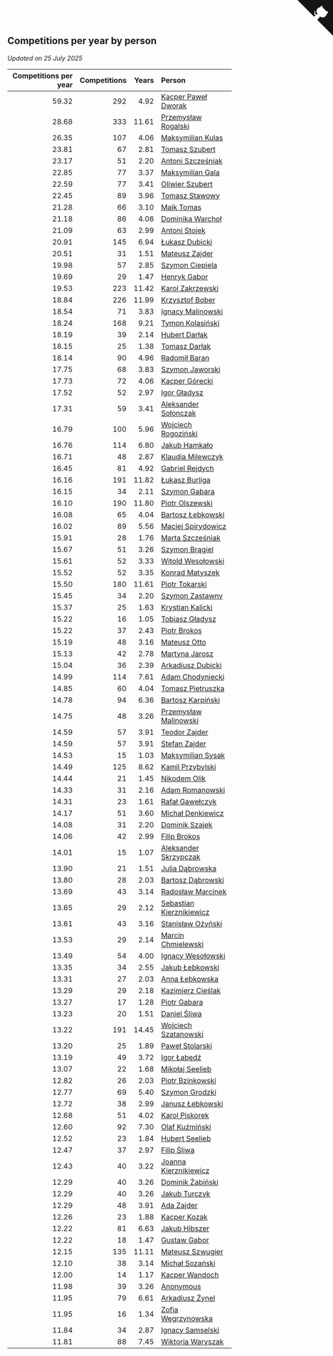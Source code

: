 ## Competitions per year by person

*Updated on 25 July 2025*

| Competitions per year | Competitions | Years | Person |
| ---: | ---: | ---: | :--- |
| 59.32 | 292 | 4.92 | [Kacper Paweł Dworak](https://www.worldcubeassociation.org/persons/2020DWOR01) |
| 28.68 | 333 | 11.61 | [Przemysław Rogalski](https://www.worldcubeassociation.org/persons/2013ROGA02) |
| 26.35 | 107 | 4.06 | [Maksymilian Kulas](https://www.worldcubeassociation.org/persons/2021KULA02) |
| 23.81 | 67 | 2.81 | [Tomasz Szubert](https://www.worldcubeassociation.org/persons/2022SZUB02) |
| 23.17 | 51 | 2.20 | [Antoni Szcześniak](https://www.worldcubeassociation.org/persons/2023SZCZ04) |
| 22.85 | 77 | 3.37 | [Maksymilian Gala](https://www.worldcubeassociation.org/persons/2022GALA01) |
| 22.59 | 77 | 3.41 | [Oliwier Szubert](https://www.worldcubeassociation.org/persons/2022SZUB01) |
| 22.45 | 89 | 3.96 | [Tomasz Stawowy](https://www.worldcubeassociation.org/persons/2021STAW01) |
| 21.28 | 66 | 3.10 | [Majk Tomas](https://www.worldcubeassociation.org/persons/2022TOMA05) |
| 21.18 | 86 | 4.06 | [Dominika Warchoł](https://www.worldcubeassociation.org/persons/2021WARC01) |
| 21.09 | 63 | 2.99 | [Antoni Stojek](https://www.worldcubeassociation.org/persons/2022STOJ03) |
| 20.91 | 145 | 6.94 | [Łukasz Dubicki](https://www.worldcubeassociation.org/persons/2018DUBI01) |
| 20.51 | 31 | 1.51 | [Mateusz Zajder](https://www.worldcubeassociation.org/persons/2024ZAJD01) |
| 19.98 | 57 | 2.85 | [Szymon Ciepiela](https://www.worldcubeassociation.org/persons/2022CIEP01) |
| 19.69 | 29 | 1.47 | [Henryk Gabor](https://www.worldcubeassociation.org/persons/2024GABO02) |
| 19.53 | 223 | 11.42 | [Karol Zakrzewski](https://www.worldcubeassociation.org/persons/2014ZAKR01) |
| 18.84 | 226 | 11.99 | [Krzysztof Bober](https://www.worldcubeassociation.org/persons/2013BOBE01) |
| 18.54 | 71 | 3.83 | [Ignacy Malinowski](https://www.worldcubeassociation.org/persons/2021MALI02) |
| 18.24 | 168 | 9.21 | [Tymon Kolasiński](https://www.worldcubeassociation.org/persons/2016KOLA02) |
| 18.19 | 39 | 2.14 | [Hubert Darłak](https://www.worldcubeassociation.org/persons/2023DARL03) |
| 18.15 | 25 | 1.38 | [Tomasz Darłak](https://www.worldcubeassociation.org/persons/2024DARL01) |
| 18.14 | 90 | 4.96 | [Radomił Baran](https://www.worldcubeassociation.org/persons/2020BARA02) |
| 17.75 | 68 | 3.83 | [Szymon Jaworski](https://www.worldcubeassociation.org/persons/2021JAWO01) |
| 17.73 | 72 | 4.06 | [Kacper Górecki](https://www.worldcubeassociation.org/persons/2021GORE01) |
| 17.52 | 52 | 2.97 | [Igor Gładysz](https://www.worldcubeassociation.org/persons/2022GLAD01) |
| 17.31 | 59 | 3.41 | [Aleksander Sołonczak](https://www.worldcubeassociation.org/persons/2022SOLO01) |
| 16.79 | 100 | 5.96 | [Wojciech Rogoziński](https://www.worldcubeassociation.org/persons/2019ROGO04) |
| 16.76 | 114 | 6.80 | [Jakub Hamkało](https://www.worldcubeassociation.org/persons/2018HAMK01) |
| 16.71 | 48 | 2.87 | [Klaudia Milewczyk](https://www.worldcubeassociation.org/persons/2022MILE05) |
| 16.45 | 81 | 4.92 | [Gabriel Rejdych](https://www.worldcubeassociation.org/persons/2020REJD01) |
| 16.16 | 191 | 11.82 | [Łukasz Burliga](https://www.worldcubeassociation.org/persons/2013BURL01) |
| 16.15 | 34 | 2.11 | [Szymon Gabara](https://www.worldcubeassociation.org/persons/2023GABA01) |
| 16.10 | 190 | 11.80 | [Piotr Olszewski](https://www.worldcubeassociation.org/persons/2013OLSZ02) |
| 16.08 | 65 | 4.04 | [Bartosz Łebkowski](https://www.worldcubeassociation.org/persons/2021LEBK01) |
| 16.02 | 89 | 5.56 | [Maciej Spirydowicz](https://www.worldcubeassociation.org/persons/2020SPIR01) |
| 15.91 | 28 | 1.76 | [Marta Szcześniak](https://www.worldcubeassociation.org/persons/2023SZCZ07) |
| 15.67 | 51 | 3.26 | [Szymon Brągiel](https://www.worldcubeassociation.org/persons/2022BRAG03) |
| 15.61 | 52 | 3.33 | [Witold Wesołowski](https://www.worldcubeassociation.org/persons/2022WESO01) |
| 15.52 | 52 | 3.35 | [Konrad Matyszek](https://www.worldcubeassociation.org/persons/2022MATY02) |
| 15.50 | 180 | 11.61 | [Piotr Tokarski](https://www.worldcubeassociation.org/persons/2013TOKA01) |
| 15.45 | 34 | 2.20 | [Szymon Zastawny](https://www.worldcubeassociation.org/persons/2023ZAST01) |
| 15.37 | 25 | 1.63 | [Krystian Kalicki](https://www.worldcubeassociation.org/persons/2023KALI10) |
| 15.22 | 16 | 1.05 | [Tobiasz Gładysz](https://www.worldcubeassociation.org/persons/2024GLAD02) |
| 15.22 | 37 | 2.43 | [Piotr Brokos](https://www.worldcubeassociation.org/persons/2023BROK01) |
| 15.19 | 48 | 3.16 | [Mateusz Otto](https://www.worldcubeassociation.org/persons/2022OTTO01) |
| 15.13 | 42 | 2.78 | [Martyna Jarosz](https://www.worldcubeassociation.org/persons/2022JARO01) |
| 15.04 | 36 | 2.39 | [Arkadiusz Dubicki](https://www.worldcubeassociation.org/persons/2023DUBI01) |
| 14.99 | 114 | 7.61 | [Adam Chodyniecki](https://www.worldcubeassociation.org/persons/2017CHOD02) |
| 14.85 | 60 | 4.04 | [Tomasz Pietruszka](https://www.worldcubeassociation.org/persons/2021PIET01) |
| 14.78 | 94 | 6.36 | [Bartosz Karpiński](https://www.worldcubeassociation.org/persons/2019KARP03) |
| 14.75 | 48 | 3.26 | [Przemysław Malinowski](https://www.worldcubeassociation.org/persons/2022MALI01) |
| 14.59 | 57 | 3.91 | [Teodor Zajder](https://www.worldcubeassociation.org/persons/2021ZAJD03) |
| 14.59 | 57 | 3.91 | [Stefan Zajder](https://www.worldcubeassociation.org/persons/2021ZAJD02) |
| 14.53 | 15 | 1.03 | [Maksymilian Sysak](https://www.worldcubeassociation.org/persons/2024SYSA01) |
| 14.49 | 125 | 8.62 | [Kamil Przybylski](https://www.worldcubeassociation.org/persons/2016PRZY01) |
| 14.44 | 21 | 1.45 | [Nikodem Olik](https://www.worldcubeassociation.org/persons/2024OLIK01) |
| 14.33 | 31 | 2.16 | [Adam Romanowski](https://www.worldcubeassociation.org/persons/2023ROMA10) |
| 14.31 | 23 | 1.61 | [Rafał Gawełczyk](https://www.worldcubeassociation.org/persons/2023GAWE01) |
| 14.17 | 51 | 3.60 | [Michał Denkiewicz](https://www.worldcubeassociation.org/persons/2021DENK01) |
| 14.08 | 31 | 2.20 | [Dominik Szajek](https://www.worldcubeassociation.org/persons/2023SZAJ01) |
| 14.06 | 42 | 2.99 | [Filip Brokos](https://www.worldcubeassociation.org/persons/2022BROK03) |
| 14.01 | 15 | 1.07 | [Aleksander Skrzypczak](https://www.worldcubeassociation.org/persons/2024SKRZ01) |
| 13.90 | 21 | 1.51 | [Julia Dąbrowska](https://www.worldcubeassociation.org/persons/2024DABR01) |
| 13.80 | 28 | 2.03 | [Bartosz Dąbrowski](https://www.worldcubeassociation.org/persons/2023DABR07) |
| 13.69 | 43 | 3.14 | [Radosław Marcinek](https://www.worldcubeassociation.org/persons/2022MARC05) |
| 13.65 | 29 | 2.12 | [Sebastian Kierznikiewicz](https://www.worldcubeassociation.org/persons/2023KIER02) |
| 13.61 | 43 | 3.16 | [Stanisław Ożyński](https://www.worldcubeassociation.org/persons/2022OZYN01) |
| 13.53 | 29 | 2.14 | [Marcin Chmielewski](https://www.worldcubeassociation.org/persons/2023CHMI01) |
| 13.49 | 54 | 4.00 | [Ignacy Wesołowski](https://www.worldcubeassociation.org/persons/2021WESO01) |
| 13.35 | 34 | 2.55 | [Jakub Łebkowski](https://www.worldcubeassociation.org/persons/2023LEBK01) |
| 13.31 | 27 | 2.03 | [Anna Łebkowska](https://www.worldcubeassociation.org/persons/2023LEBK04) |
| 13.29 | 29 | 2.18 | [Kazimierz Cieślak](https://www.worldcubeassociation.org/persons/2023CIES01) |
| 13.27 | 17 | 1.28 | [Piotr Gabara](https://www.worldcubeassociation.org/persons/2024GABA02) |
| 13.23 | 20 | 1.51 | [Daniel Śliwa](https://www.worldcubeassociation.org/persons/2024SLIW01) |
| 13.22 | 191 | 14.45 | [Wojciech Szatanowski](https://www.worldcubeassociation.org/persons/2011SZAT01) |
| 13.20 | 25 | 1.89 | [Paweł Stolarski](https://www.worldcubeassociation.org/persons/2023STOL04) |
| 13.19 | 49 | 3.72 | [Igor Łabędź](https://www.worldcubeassociation.org/persons/2021LABE01) |
| 13.07 | 22 | 1.68 | [Mikołaj Seelieb](https://www.worldcubeassociation.org/persons/2023SEEL04) |
| 12.82 | 26 | 2.03 | [Piotr Bzinkowski](https://www.worldcubeassociation.org/persons/2023BZIN01) |
| 12.77 | 69 | 5.40 | [Szymon Grodzki](https://www.worldcubeassociation.org/persons/2020GROD01) |
| 12.72 | 38 | 2.99 | [Janusz Łebkowski](https://www.worldcubeassociation.org/persons/2022LEBK01) |
| 12.68 | 51 | 4.02 | [Karol Piskorek](https://www.worldcubeassociation.org/persons/2021PISK01) |
| 12.60 | 92 | 7.30 | [Olaf Kuźmiński](https://www.worldcubeassociation.org/persons/2018KUZM02) |
| 12.52 | 23 | 1.84 | [Hubert Seelieb](https://www.worldcubeassociation.org/persons/2023SEEL02) |
| 12.47 | 37 | 2.97 | [Filip Śliwa](https://www.worldcubeassociation.org/persons/2022SLIW01) |
| 12.43 | 40 | 3.22 | [Joanna Kierznikiewicz](https://www.worldcubeassociation.org/persons/2022KIER01) |
| 12.29 | 40 | 3.26 | [Dominik Żabiński](https://www.worldcubeassociation.org/persons/2022ZABI01) |
| 12.29 | 40 | 3.26 | [Jakub Turczyk](https://www.worldcubeassociation.org/persons/2022TURC02) |
| 12.29 | 48 | 3.91 | [Ada Zajder](https://www.worldcubeassociation.org/persons/2021ZAJD01) |
| 12.26 | 23 | 1.88 | [Kacper Kozak](https://www.worldcubeassociation.org/persons/2023KOZA05) |
| 12.22 | 81 | 6.63 | [Jakub Hibszer](https://www.worldcubeassociation.org/persons/2018HIBS01) |
| 12.22 | 18 | 1.47 | [Gustaw Gabor](https://www.worldcubeassociation.org/persons/2024GABO01) |
| 12.15 | 135 | 11.11 | [Mateusz Szwugier](https://www.worldcubeassociation.org/persons/2014SZWU01) |
| 12.10 | 38 | 3.14 | [Michał Sozański](https://www.worldcubeassociation.org/persons/2022SOZA02) |
| 12.00 | 14 | 1.17 | [Kacper Wandoch](https://www.worldcubeassociation.org/persons/2024WAND01) |
| 11.98 | 39 | 3.26 | [Anonymous](https://www.worldcubeassociation.org/persons/2022ANON03) |
| 11.95 | 79 | 6.61 | [Arkadiusz Żynel](https://www.worldcubeassociation.org/persons/2018ZYNE01) |
| 11.95 | 16 | 1.34 | [Zofia Węgrzynowska](https://www.worldcubeassociation.org/persons/2024WEGR01) |
| 11.84 | 34 | 2.87 | [Ignacy Samselski](https://www.worldcubeassociation.org/persons/2022SAMS03) |
| 11.81 | 88 | 7.45 | [Wiktoria Waryszak](https://www.worldcubeassociation.org/persons/2018WARY01) |


<a href="https://github.com/noeruchangd/wca_statistics_vn" class="github-corner" aria-label="View source on Github"><svg width="80" height="80" viewBox="0 0 250 250" style="fill:#151513; color:#fff; position: absolute; top: 0; border: 0; right: 0;" aria-hidden="true"><path d="M0,0 L115,115 L130,115 L142,142 L250,250 L250,0 Z"></path><path d="M128.3,109.0 C113.8,99.7 119.0,89.6 119.0,89.6 C122.0,82.7 120.5,78.6 120.5,78.6 C119.2,72.0 123.4,76.3 123.4,76.3 C127.3,80.9 125.5,87.3 125.5,87.3 C122.9,97.6 130.6,101.9 134.4,103.2" fill="currentColor" style="transform-origin: 130px 106px;" class="octo-arm"></path><path d="M115.0,115.0 C114.9,115.1 118.7,116.5 119.8,115.4 L133.7,101.6 C136.9,99.2 139.9,98.4 142.2,98.6 C133.8,88.0 127.5,74.4 143.8,58.0 C148.5,53.4 154.0,51.2 159.7,51.0 C160.3,49.4 163.2,43.6 171.4,40.1 C171.4,40.1 176.1,42.5 178.8,56.2 C183.1,58.6 187.2,61.8 190.9,65.4 C194.5,69.0 197.7,73.2 200.1,77.6 C213.8,80.2 216.3,84.9 216.3,84.9 C212.7,93.1 206.9,96.0 205.4,96.6 C205.1,102.4 203.0,107.8 198.3,112.5 C181.9,128.9 168.3,122.5 157.7,114.1 C157.9,116.9 156.7,120.9 152.7,124.9 L141.0,136.5 C139.8,137.7 141.6,141.9 141.8,141.8 Z" fill="currentColor" class="octo-body"></path></svg></a><style>.github-corner:hover .octo-arm{animation:octocat-wave 560ms ease-in-out}@keyframes octocat-wave{0%,100%{transform:rotate(0)}20%,60%{transform:rotate(-25deg)}40%,80%{transform:rotate(10deg)}}@media (max-width:500px){.github-corner:hover .octo-arm{animation:none}.github-corner .octo-arm{animation:octocat-wave 560ms ease-in-out}}</style>
